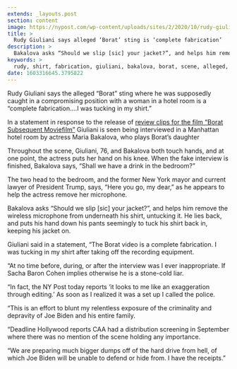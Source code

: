```yaml
--- 
extends: _layouts.post 
section: content 
image: https://nypost.com/wp-content/uploads/sites/2/2020/10/rudy-giuliani.jpg?quality=90&strip=all&w=1200 
title: > 
  Rudy Giuliani says alleged ‘Borat’ sting is ‘complete fabrication’ 
description: > 
  Bakalova asks “Should we slip [sic] your jacket?”, and helps him remove the wireless microphone from underneath his shirt, untucking it.He lies back, and puts his hand down his pants seemingly to tuck his shirt back in, keeping his jacket on.Giuliani said in a statement, “The Borat video is a complete fabrication.“This is an effort to blunt my relentless exposure of the criminality and depravity of Joe Biden and his entire family.“Deadline Hollywood reports CAA had a distribution screening in September where there was no mention of the scene holding any importance. 
keywords: > 
  rudy, shirt, fabrication, giuliani, bakalova, borat, scene, alleged, complete, statement, reports, actress, sting, tucking, room 
date: 1603316645.3795822 
--- 
```

<div><p>Rudy Giuliani says the alleged &#8220;Borat&#8221; sting where he was supposedly caught in a compromising position with a woman in a hotel room is a &#8220;complete fabrication&#8230;.I was tucking in my shirt.&#8221;</p>
<p>In a statement in response to the release of <a href="https://nypost.com/2020/10/21/borat-2-review-sacha-baron-cohen-tries-to-make-rudy-giuliani-a-joke/">review clips for the film &#8220;Borat Subsequent Moviefilm&#8221;</a> Giuliani is seen being interviewed in a Manhattan hotel room by actress Maria Bakalova, who plays Borat&#8217;s daughter</p>
<p>Throughout the scene, Giuliani, 76, and Bakalova both touch hands, and at one point, the actress puts her hand on his knee. When the fake interview is finished, Bakalova says, &#8220;Shall we have a drink in the bedroom?&#8221;</p>
<p>The two head to the bedroom, and the former New York mayor and current lawyer of President Trump, says, &#8220;Here you go, my dear,&#8221; as he appears to help the actress remove her microphone.</p>
<p>Bakalova asks &#8220;Should we slip [sic] your jacket?&#8221;, and helps him remove the wireless microphone from underneath his shirt, untucking it. He lies back, and puts his hand down his pants seemingly to tuck his shirt back in, keeping his jacket on.</p>
<p>Giuliani said in a statement, &#8220;The Borat video is a complete fabrication. I was tucking in my shirt after taking off the recording equipment.</p>
<p>&#8220;At no time before, during, or after the interview was I ever inappropriate. If Sacha Baron Cohen implies otherwise he is a stone-cold liar.</p>
<p>&#8220;In fact, the NY Post today reports &#8216;it looks to me like an exaggeration through editing.&#8217; As soon as I realized it was a set up I called the police.</p>
<p>&#8220;This is an effort to blunt my relentless exposure of the criminality and depravity of Joe Biden and his entire family.</p>
<p>&#8220;Deadline Hollywood reports CAA had a distribution screening in September where there was no mention of the scene holding any importance.</p>
<p>&#8220;We are preparing much bigger dumps off of the hard drive from hell, of which Joe Biden will be unable to defend or hide from. I have the receipts.&#8221;</p>
			</div>